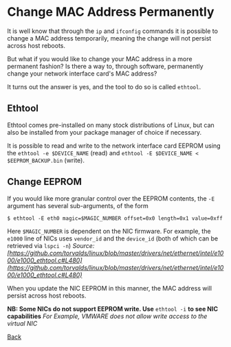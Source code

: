 # Change MAC Address Permanently

It is well know that through the `ip` and `ifconfig` commands it is possible to change a MAC address temporarily, meaning the change will not persist across host reboots.

But what if you would like to change your MAC address in a more permanent fashion? Is there a way to, through software, permanently change your network interface card's MAC address?

It turns out the answer is yes, and the tool to do so is called `ethtool`.

## Ethtool
Ethtool comes pre-installed on many stock distributions of Linux, but can also be installed from your package manager of choice if necessary.

It is possible to read and write to the network interface card EEPROM using the `ethtool -e $DEVICE_NAME` (read) and `ethtool -E $DEVICE_NAME < $EEPROM_BACKUP.bin` (write).

## Change EEPROM

If you would like more granular control over the EEPROM contents, the `-E` argument has several sub-arguments, of the form

```
$ ethtool -E eth0 magic=$MAGIC_NUMBER offset=0x0 length=0x1 value=0xff
```

Here `$MAGIC_NUMBER` is dependent on the NIC firmware.  For example, the `e1000` line of NICs uses `vendor_id` and the `device_id` (both of which can be retrieved via `lspci -n`)
_Source: [https://github.com/torvalds/linux/blob/master/drivers/net/ethernet/intel/e1000/e1000_ethtool.c#L480](https://github.com/torvalds/linux/blob/master/drivers/net/ethernet/intel/e1000/e1000_ethtool.c#L480)_

When you update the NIC EEPROM in this manner, the MAC address will persist across host reboots.  

**NB: Some NICs do not support EEPROM write. Use** `ethtool -i` **to see NIC capabilities**
_For Example, VMWARE does not allow write access to the virtual NIC_

[Back](https://nstarke.github.io/)
